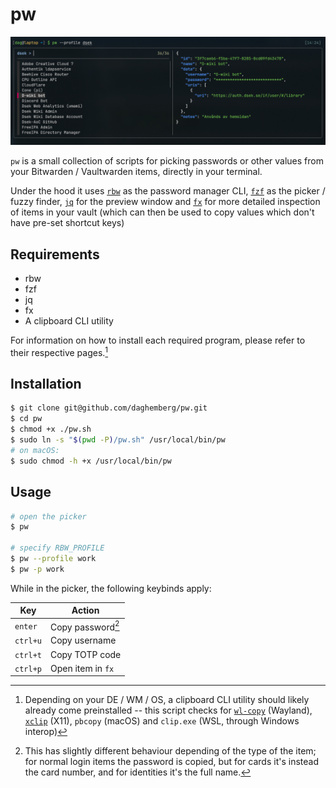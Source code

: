 # pw

![pw showcase with profile specification](showcase.png)

`pw` is a small collection of scripts for picking passwords or other values from your Bitwarden / Vaultwarden items, directly in your terminal.

Under the hood it uses [`rbw`](https://github.com/doy/rbw) as the password manager CLI, [`fzf`](https://github.com/junegunn/fzf) as the picker / fuzzy finder, [`jq`](https://jqlang.org/) for the preview window and [`fx`](https://fx.wtf/) for more detailed inspection of items in your vault (which can then be used to copy values which don't have pre-set shortcut keys)

## Requirements

- rbw
- fzf
- jq
- fx
- A clipboard CLI utility

For information on how to install each required program, please refer to their respective pages.[^1]

[^1]: Depending on your DE / WM / OS, a clipboard CLI utility should likely already come preinstalled -- this script checks for [`wl-copy`](https://github.com/bugaevc/wl-clipboard) (Wayland), [`xclip`](https://github.com/astrand/xclip) (X11), `pbcopy` (macOS) and `clip.exe` (WSL, through Windows interop)

## Installation

```sh
$ git clone git@github.com/daghemberg/pw.git
$ cd pw
$ chmod +x ./pw.sh
$ sudo ln -s "$(pwd -P)/pw.sh" /usr/local/bin/pw
# on macOS:
$ sudo chmod -h +x /usr/local/bin/pw
```

## Usage

```sh
# open the picker
$ pw

# specify RBW_PROFILE
$ pw --profile work
$ pw -p work
```

While in the picker, the following keybinds apply:

| Key | Action |
| -------------- | --------------- |
| `enter` | Copy password[^2] |
| `ctrl+u` | Copy username |
| `ctrl+t` | Copy TOTP code |
| `ctrl+p` | Open item in `fx` |

[^2]: This has slightly different behaviour depending of the type of the item; for normal login items the password is copied, but for cards it's instead the card number, and for identities it's the full name.
